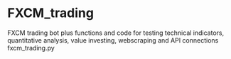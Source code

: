 # FXCM_trading
FXCM trading bot plus functions and code for testing technical indicators, quantitative analysis, value investing, webscraping and API connections
fxcm_trading.py
